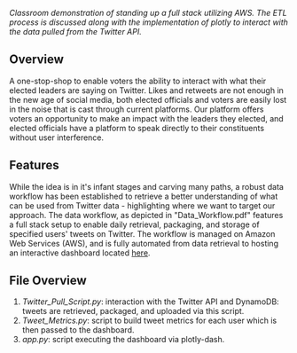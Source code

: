 *Classroom demonstration of standing up a full stack utilizing AWS. The ETL process is discussed along with the implementation of plotly to interact with the data pulled from the Twitter API.*

## Overview
A one-stop-shop to enable voters the ability to interact with what their elected leaders are saying on Twitter. Likes and retweets are not enough in the new age of social media, both elected officials and voters are easily lost in the noise that is cast through current platforms. Our platform offers voters an opportunity to make an impact with the leaders they elected, and elected officials have a platform to speak directly to their constituents without user interference.

## Features
While the idea is in it's infant stages and carving many paths, a robust data workflow has been established to retrieve a better understanding of what can be used from Twitter data - highlighting where we want to target our approach. The data workflow, as depicted in "Data_Workflow.pdf" features a full stack setup to enable daily retrieval, packaging, and storage of specified users' tweets on Twitter. The workflow is managed on Amazon Web Services (AWS), and is fully automated from data retrieval to hosting an interactive dashboard located [here](http://52.204.49.146:8050/). 

## File Overview

1. *Twitter_Pull_Script.py*: interaction with the Twitter API and DynamoDB: tweets are retrieved, packaged, and uploaded via this script.
2. *Tweet_Metrics.py*: script to build tweet metrics for each user which is then passed to the dashboard.
3. *app.py*: script executing the dashboard via plotly-dash.
